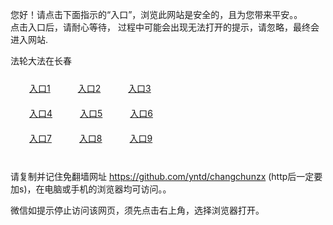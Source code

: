 您好！请点击下面指示的“入口”，浏览此网站是安全的，且为您带来平安。。 <br/>
点击入口后，请耐心等待， 过程中可能会出现无法打开的提示，请忽略，最终会进入网站. </br>

法轮大法在长春<br/>
<div style="padding:10px"><a style="margin:20px" target="_blank" href="https://d1m1snp7rjjhq1.cloudfront.net/2Qpsp?lnyjddy" id="ccLink1" rel="nofollow">入口1</a> <a target="_blank" style="margin:20px" href="https://d2gc14xufbiqgk.cloudfront.net/2Qpsp?igtwr" id="ccLink2" rel="nofollow">入口2</a> <a style="margin:20px" target="_blank" href="https://d31e8o5g95hvbq.cloudfront.net/2Qpsp?axxjuam" id="ccLink3" rel="nofollow">入口3</a></div>

<div style="padding:10px" ><a style="margin:20px" target="_blank" href="https://d1m1snp7rjjhq1.cloudfront.net/2Qpsp?lnyjddy" id="ccLink4" rel="nofollow">入口4</a> <a style="margin:20px" href="https://d2gc14xufbiqgk.cloudfront.net/2Qpsp?igtwr" target="_blank" id="ccLink5" rel="nofollow">入口5</a> <a style="margin:20px" href="https://d31e8o5g95hvbq.cloudfront.net/2Qpsp?axxjuam" target="_blank" id="ccLink6" rel="nofollow">入口6</a></div>

<div style="padding:10px"><a style="margin:20px" target="_blank" href="https://d1m1snp7rjjhq1.cloudfront.net/2Qpsp?lnyjddy" id="ccLink7" rel="nofollow">入口7</a> <a style="margin:20px" href="https://d2gc14xufbiqgk.cloudfront.net/2Qpsp?igtwr" target="_blank" id="ccLink8" rel="nofollow">入口8</a> <a style="margin:20px" target="_blank" href="https://d31e8o5g95hvbq.cloudfront.net/2Qpsp?axxjuam" id="ccLink9" rel="nofollow">入口9</a></div>

<br/>



请复制并记住免翻墙网址 https://github.com/yntd/changchunzx (http后一定要加s)，在电脑或手机的浏览器均可访问。。<br/>

微信如提示停止访问该网页，须先点击右上角，选择浏览器打开。
